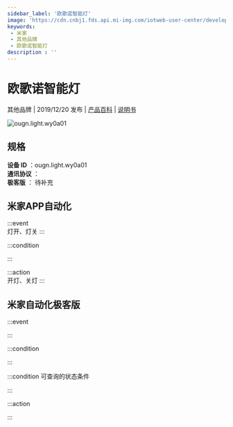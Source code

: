 ```yaml
---
sidebar_label: '欧歌诺智能灯'
image: 'https://cdn.cnbj1.fds.api.mi-img.com/iotweb-user-center/developer_1679047688152EMMhrUim.png?GalaxyAccessKeyId=AKVGLQWBOVIRQ3XLEW&Expires=9223372036854775807&Signature=e3wGEKNQlzRPpSIXoq6NHMvUBZ0='
keywords: 
 - 米家
 - 其他品牌
 - 欧歌诺智能灯
description : ''
---
```

# 欧歌诺智能灯

其他品牌 | 2019/12/20 发布 | [产品百科](https://home.mi.com/webapp/content/baike/product/index.html?model=ougn.light.wy0a01/) | [说明书](https://home.mi.com/views/introduction.html?model=ougn.light.wy0a01&region=cn)

![ougn.light.wy0a01](https://cdn.cnbj1.fds.api.mi-img.com/iotweb-user-center/developer_1679047688152EMMhrUim.png?GalaxyAccessKeyId=AKVGLQWBOVIRQ3XLEW&Expires=9223372036854775807&Signature=e3wGEKNQlzRPpSIXoq6NHMvUBZ0=)

## 规格  
> 
**设备 ID** ：ougn.light.wy0a01  
**通讯协议** ：  
**极客版**  ： 待补充 


## 米家APP自动化  

:::event  
灯开、灯关
:::

:::condition  

:::

:::action   
开灯、关灯
:::

## 米家自动化极客版  

:::event  

:::

:::condition  

:::

:::condition 可查询的状态条件  

:::

:::action  

:::

        
